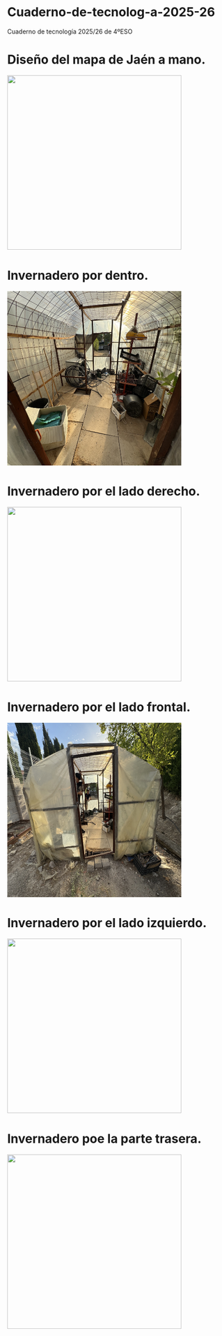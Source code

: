 # Cuaderno-de-tecnolog-a-2025-26
Cuaderno de tecnología 2025/26 de 4ºESO

# Diseño del mapa de Jaén a mano.
 
<img src="imagenes/IMG_7925.jpg" width="400" height="400"/> </p>
<p align="center">

# Invernadero por dentro.
  
<img src="imagenes/IMG_7743.jpg" width="400" height="400"/> </p>
<p align="center">

# Invernadero por el lado derecho.

<img src="imagenes/IMG_7742.jpg" width="400" height="400"/> </p>
<p align="center">

# Invernadero por el lado frontal.

<img src="imagenes/IMG_7741.jpg" width="400" height="400"/> </p>
<p align="center">
 
# Invernadero por el lado izquierdo.

<img src="imagenes/IMG_7740.jpg" width="400" height="400"/> </p>
<p align="center">

# Invernadero poe la parte trasera.

<img src="imagenes/IMG_7739.jpg" width="400" height="400"/> </p>
<p align="center">
